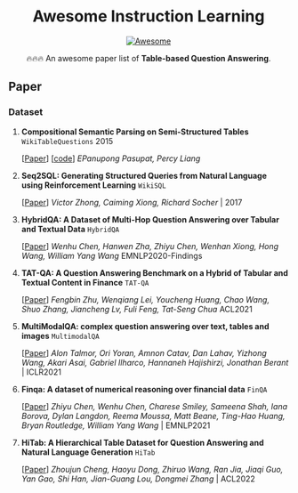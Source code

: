 <h1 align="center"> Awesome Instruction Learning </h1>

<p align="center">
  <a href="https://github.com/RenzeLou/awesome-instruction-learning"><img src="https://awesome.re/badge.svg" alt="Awesome" /></a>
</p>

<p align="center">
🔥🔥🔥 An awesome paper list of <b>Table-based Question Answering</b>. 
</p>


## Paper

### Dataset
1. **Compositional Semantic Parsing on Semi-Structured Tables** `WikiTableQuestions` 2015
  
    [[Paper](https://arxiv.org/abs/1508.00305)] [[code](https://github.com/Rafa-zy/UD)] *EPanupong Pasupat, Percy Liang* 
   
2. **Seq2SQL: Generating Structured Queries from Natural Language using Reinforcement Learning** `WikiSQL`

    [[Paper](https://arxiv.org/abs/1709.00103)] *Victor Zhong, Caiming Xiong, Richard Socher*  | 2017

3. **HybridQA: A Dataset of Multi-Hop Question Answering over Tabular and Textual Data** `HybridQA`
    
    [[Paper](https://aclanthology.org/2020.findings-emnlp.91/)] *Wenhu Chen, Hanwen Zha, Zhiyu Chen, Wenhan Xiong, Hong Wang, William Yang Wang* EMNLP2020-Findings

4. **TAT-QA: A Question Answering Benchmark on a Hybrid of Tabular and Textual Content in Finance** `TAT-QA`
    
    [[Paper](https://aclanthology.org/2021.acl-long.254/)] *Fengbin Zhu, Wenqiang Lei, Youcheng Huang, Chao Wang, Shuo Zhang, Jiancheng Lv, Fuli Feng, Tat-Seng Chua* ACL2021

5. **MultiModalQA: complex question answering over text, tables and images** `MultimodalQA`
   
    [[Paper](https://openreview.net/forum?id=ee6W5UgQLa)] *Alon Talmor, Ori Yoran, Amnon Catav, Dan Lahav, Yizhong Wang, Akari Asai, Gabriel Ilharco, Hannaneh Hajishirzi, Jonathan Berant* | ICLR2021

7. **Finqa: A dataset of numerical reasoning over financial data** `FinQA`
   
    [[Paper](https://openreview.net/forum?id=ee6W5UgQLa)] *Zhiyu Chen, Wenhu Chen, Charese Smiley, Sameena Shah, Iana Borova, Dylan Langdon, Reema Moussa, Matt Beane, Ting-Hao Huang, Bryan Routledge, William Yang Wang* | EMNLP2021

9. **HiTab: A Hierarchical Table Dataset for Question Answering and Natural Language Generation** `HiTab`
    
    [[Paper](https://openreview.net/forum?id=ee6W5UgQLa)] *Zhoujun Cheng, Haoyu Dong, Zhiruo Wang, Ran Jia, Jiaqi Guo, Yan Gao, Shi Han, Jian-Guang Lou, Dongmei Zhang* | ACL2022





